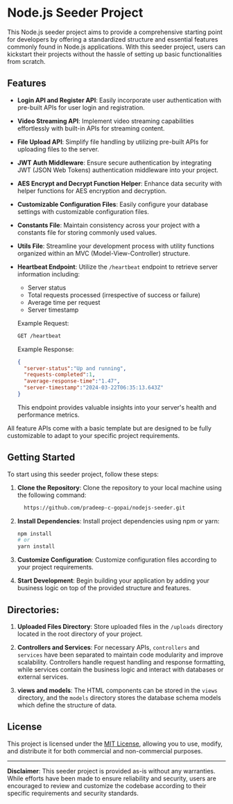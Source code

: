 # Node.js Seeder Project

This Node.js seeder project aims to provide a comprehensive starting point for developers by offering a standardized structure and essential features commonly found in Node.js applications. With this seeder project, users can kickstart their projects without the hassle of setting up basic functionalities from scratch.

## Features

- **Login API and Register API**: Easily incorporate user authentication with pre-built APIs for user login and registration.
  
- **Video Streaming API**: Implement video streaming capabilities effortlessly with built-in APIs for streaming content.

- **File Upload API**: Simplify file handling by utilizing pre-built APIs for uploading files to the server.

- **JWT Auth Middleware**: Ensure secure authentication by integrating JWT (JSON Web Tokens) authentication middleware into your project.

- **AES Encrypt and Decrypt Function Helper**: Enhance data security with helper functions for AES encryption and decryption.

- **Customizable Configuration Files**: Easily configure your database settings with customizable configuration files.

- **Constants File**: Maintain consistency across your project with a constants file for storing commonly used values.

- **Utils File**: Streamline your development process with utility functions organized within an MVC (Model-View-Controller) structure.

- **Heartbeat Endpoint**: Utilize the `/heartbeat` endpoint to retrieve server information including:
    - Server status
    - Total requests processed (irrespective of success or failure)
    - Average time per request
    - Server timestamp

    Example Request:
    ```bash
    GET /heartbeat
    ```

    Example Response:
    ```json
    {
      "server-status":"Up and running",
      "requests-completed":1,
      "average-response-time":"1.47",
      "server-timestamp":"2024-03-22T06:35:13.643Z"
    }
    ```

    This endpoint provides valuable insights into your server's health and performance metrics.

All feature APIs come with a basic template but are designed to be fully customizable to adapt to your specific project requirements.

## Getting Started

To start using this seeder project, follow these steps:

1. **Clone the Repository**: Clone the repository to your local machine using the following command:

    ```bash
      https://github.com/pradeep-c-gopai/nodejs-seeder.git
    ```

2. **Install Dependencies**: Install project dependencies using npm or yarn:

    ```bash
    npm install
    # or
    yarn install
    ```

3. **Customize Configuration**: Customize configuration files according to your project requirements.

4. **Start Development**: Begin building your application by adding your business logic on top of the provided structure and features.

## Directories:

1. **Uploaded Files Directory**: Store uploaded files in the `/uploads` directory located in the root directory of your project.

2. **Controllers and Services**: For necessary APIs, `controllers` and `services` have been separated to maintain code modularity and improve scalability. Controllers handle request handling and response formatting, while services contain the business logic and interact with databases or external services.

3. **views and models**: The HTML components can be stored in the `views` directory, and the `models` directory stores the database schema models which define the structure of data.

## License

This project is licensed under the [MIT License](LICENSE), allowing you to use, modify, and distribute it for both commercial and non-commercial purposes.

---

**Disclaimer**: This seeder project is provided as-is without any warranties. While efforts have been made to ensure reliability and security, users are encouraged to review and customize the codebase according to their specific requirements and security standards.
